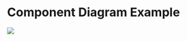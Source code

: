 # Component Diagram Example

  <img src="https://nglthu.github.io/OOP_References/img/component.png"/>
